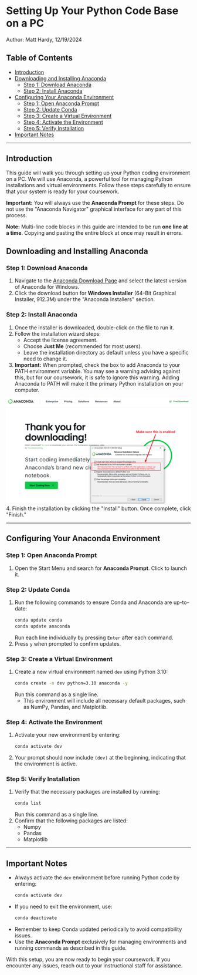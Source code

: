 # Setting Up Your Python Code Base on a PC
Author: Matt Hardy, 12/19/2024
## Table of Contents
- [Introduction](#introduction)
- [Downloading and Installing Anaconda](#downloading-and-installing-anaconda)
  - [Step 1: Download Anaconda](#step-1-download-anaconda)
  - [Step 2: Install Anaconda](#step-2-install-anaconda)
- [Configuring Your Anaconda Environment](#configuring-your-anaconda-environment)
  - [Step 1: Open Anaconda Prompt](#step-1-open-anaconda-prompt)
  - [Step 2: Update Conda](#step-2-update-conda)
  - [Step 3: Create a Virtual Environment](#step-3-create-a-virtual-environment)
  - [Step 4: Activate the Environment](#step-4-activate-the-environment)
  - [Step 5: Verify Installation](#step-5-verify-installation)
- [Important Notes](#important-notes)

---

## Introduction
This guide will walk you through setting up your Python coding environment on a PC. We will use Anaconda, a powerful tool for managing Python installations and virtual environments. Follow these steps carefully to ensure that your system is ready for your coursework.

**Important:** You will always use the **Anaconda Prompt** for these steps. Do not use the "Anaconda Navigator" graphical interface for any part of this process.

**Note:** Multi-line code blocks in this guide are intended to be run **one line at a time**. Copying and pasting the entire block at once may result in errors.

## Downloading and Installing Anaconda

### Step 1: Download Anaconda
1. Navigate to the [Anaconda Download Page](https://www.anaconda.com/download/success) and select the latest version of Anaconda for Windows.
2. Click the download button for **Windows Installer** (64-Bit Graphical Installer, 912.3M) under the "Anaconda Installers" section.

### Step 2: Install Anaconda
1. Once the installer is downloaded, double-click on the file to run it.
2. Follow the installation wizard steps:
   - Accept the license agreement.
   - Choose **Just Me** (recommended for most users).
   - Leave the installation directory as default unless you have a specific need to change it.
3. **Important:** When prompted, check the box to add Anaconda to your PATH environment variable. You may see a warning advising against this, but for our coursework, it is safe to ignore this warning. Adding Anaconda to PATH will make it the primary Python installation on your computer.

![Make sure this is enabled](images/image1.png)
4. Finish the installation by clicking the "Install" button. Once complete, click "Finish."

---

## Configuring Your Anaconda Environment

### Step 1: Open Anaconda Prompt
1. Open the Start Menu and search for **Anaconda Prompt**. Click to launch it.

### Step 2: Update Conda
1. Run the following commands to ensure Conda and Anaconda are up-to-date:
   ```bash
   conda update conda
   conda update anaconda
   ```
   Run each line individually by pressing `Enter` after each command.
2. Press `y` when prompted to confirm updates.

### Step 3: Create a Virtual Environment
1. Create a new virtual environment named `dev` using Python 3.10:
   ```bash
   conda create -n dev python=3.10 anaconda -y
   ```
   Run this command as a single line.
   - This environment will include all necessary default packages, such as NumPy, Pandas, and Matplotlib.

### Step 4: Activate the Environment
1. Activate your new environment by entering:
   ```bash
   conda activate dev
   ```
2. Your prompt should now include `(dev)` at the beginning, indicating that the environment is active.

### Step 5: Verify Installation
1. Verify that the necessary packages are installed by running:
   ```bash
   conda list
   ```
   Run this command as a single line.
2. Confirm that the following packages are listed:
   - Numpy
   - Pandas
   - Matplotlib

---

## Important Notes
- Always activate the `dev` environment before running Python code by entering:
  ```bash
  conda activate dev
  ```
- If you need to exit the environment, use:
  ```bash
  conda deactivate
  ```
- Remember to keep Conda updated periodically to avoid compatibility issues.
- Use the **Anaconda Prompt** exclusively for managing environments and running commands as described in this guide.

With this setup, you are now ready to begin your coursework. If you encounter any issues, reach out to your instructional staff for assistance.

